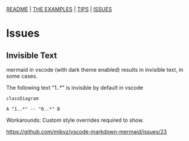 [README](/README.md) | [THE EXAMPLES](/mermaid/the-examples.md) | [TIPS](/mermaid/general/tips.md) | [ISSUES](/mermaid/general/issues.md)

# Issues

## Invisible Text

mermaid in vscode (with dark theme enabled) results in invisible text, in some cases.  

The following text "1..*" is invisible by default in vscode

```mermaid
classDiagram

A "1..*" -- "0..*" B

```

Workarounds: Custom style overrides required to show.  

https://github.com/mjbvz/vscode-markdown-mermaid/issues/23

